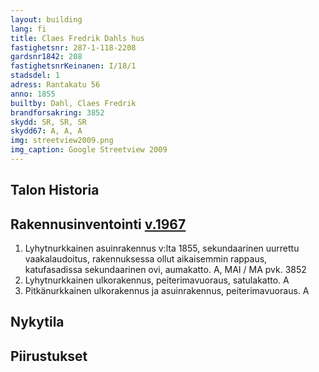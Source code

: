 ```yaml
---
layout: building
lang: fi
title: Claes Fredrik Dahls hus
fastighetsnr: 287-1-118-2208
gardsnr1842: 208
fastighetsnrKeinanen: I/18/1
stadsdel: 1
adress: Rantakatu 56
anno: 1855
builtby: Dahl, Claes Fredrik
brandforsakring: 3852
skydd: SR, SR, SR
skydd67: A, A, A
img: streetview2009.png
img_caption: Google Streetview 2009
---
```

## Talon Historia


## Rakennusinventointi <a href="/sources/keinanen_karki.pdf">v.1967</a>
1. Lyhytnurkkainen asuinrakennus v:lta 1855, sekundaarinen uurrettu vaakalaudoitus, rakennuksessa ollut aikaisemmin rappaus, katufasadissa sekundaarinen ovi, aumakatto. A, MAI / MA pvk. 3852
2. Lyhytnurkkainen ulkorakennus, peiterimavuoraus, satulakatto. A
3. Pitkänurkkainen ulkorakennus ja asuinrakennus, peiterimavuoraus. A

## Nykytila

## Piirustukset
